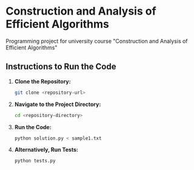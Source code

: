 # Construction and Analysis of Efficient Algorithms

Programming project for university course "Construction and Analysis of Efficient Algorithms"

## Instructions to Run the Code

1. **Clone the Repository:**

    ```bash
    git clone <repository-url>
    ```

2. **Navigate to the Project Directory:**

    ```bash
    cd <repository-directory>
    ```

3. **Run the Code:**

    ```bash
    python solution.py < sample1.txt
    ```

3. **Alternatively, Run Tests:**
    ```bash
    python tests.py
    ```